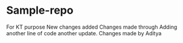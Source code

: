 # Sample-repo
For KT purpose
New changes added
Changes made through
Adding another line of code
another update.
Changes made by Aditya
